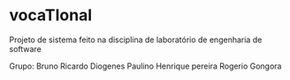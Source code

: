 # vocaTIonal
Projeto de sistema feito na disciplina de laboratório de engenharia de software

Grupo:
Bruno Ricardo
Diogenes Paulino 
Henrique pereira
Rogerio Gongora
